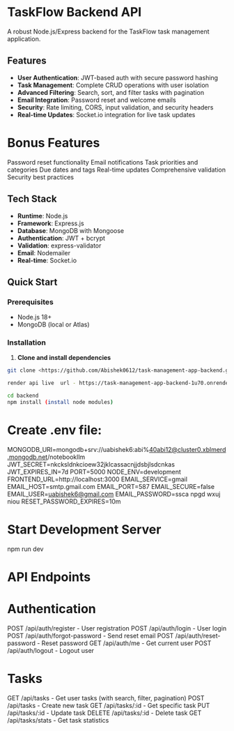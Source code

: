 # TaskFlow Backend API

A robust Node.js/Express backend for the TaskFlow task management application.

## Features

- **User Authentication**: JWT-based auth with secure password hashing
- **Task Management**: Complete CRUD operations with user isolation
- **Advanced Filtering**: Search, sort, and filter tasks with pagination
- **Email Integration**: Password reset and welcome emails
- **Security**: Rate limiting, CORS, input validation, and security headers
- **Real-time Updates**: Socket.io integration for live task updates

# Bonus Features

Password reset functionality
Email notifications
Task priorities and categories
Due dates and tags
Real-time updates
Comprehensive validation
Security best practices

## Tech Stack

- **Runtime**: Node.js
- **Framework**: Express.js
- **Database**: MongoDB with Mongoose
- **Authentication**: JWT + bcrypt
- **Validation**: express-validator
- **Email**: Nodemailer
- **Real-time**: Socket.io

## Quick Start

### Prerequisites

- Node.js 18+
- MongoDB (local or Atlas)

### Installation

1. **Clone and install dependencies**

```bash
git clone <https://github.com/Abishek0612/task-management-app-backend.git>

render api live  url - https://task-management-app-backend-1u70.onrender.com/api

cd backend
npm install (install node modules)
```

# Create .env file:

MONGODB_URI=mongodb+srv://uabishek6:abi%40abi12@cluster0.xblmerd.mongodb.net/notebookllm
JWT_SECRET=nkcksldnkcioew32jklcassacnjjdsbjlsdcnkas
JWT_EXPIRES_IN=7d
PORT=5000
NODE_ENV=development
FRONTEND_URL=http://localhost:3000
EMAIL_SERVICE=gmail
EMAIL_HOST=smtp.gmail.com
EMAIL_PORT=587
EMAIL_SECURE=false
EMAIL_USER=uabishek6@gmail.com
EMAIL_PASSWORD=ssca npgd wxuj niou
RESET_PASSWORD_EXPIRES=10m

# Start Development Server

npm run dev

# API Endpoints

# Authentication

POST /api/auth/register - User registration
POST /api/auth/login - User login
POST /api/auth/forgot-password - Send reset email
POST /api/auth/reset-password - Reset password
GET /api/auth/me - Get current user
POST /api/auth/logout - Logout user

# Tasks

GET /api/tasks - Get user tasks (with search, filter, pagination)
POST /api/tasks - Create new task
GET /api/tasks/:id - Get specific task
PUT /api/tasks/:id - Update task
DELETE /api/tasks/:id - Delete task
GET /api/tasks/stats - Get task statistics

